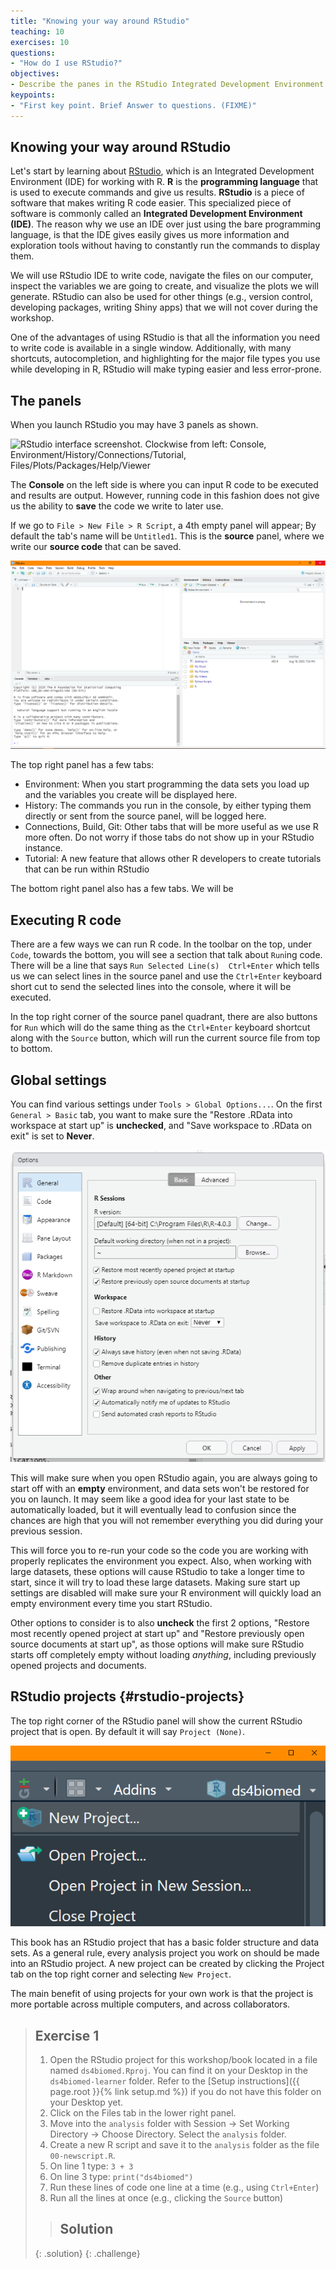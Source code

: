 ```yaml
---
title: "Knowing your way around RStudio"
teaching: 10
exercises: 10
questions:
- "How do I use RStudio?"
objectives:
- Describe the panes in the RStudio Integrated Development Environment (IDE).
keypoints:
- "First key point. Brief Answer to questions. (FIXME)"
---
```

## Knowing your way around RStudio

Let's start by learning about [RStudio](https://www.rstudio.com/), which is an
Integrated Development Environment (IDE) for working with R. 
**R** is the **programming language** that is used to execute commands and give us results.
**RStudio** is a piece of software that makes writing R code easier.
This specialized piece of software is commonly called an **Integrated Development Environment (IDE)**.
The reason why we use an IDE over just using the bare programming language,
is that the IDE gives easily gives us more information and exploration tools without having to constantly
run the commands to display them.

We will use RStudio IDE to write code, navigate the files on our computer,
inspect the variables we are going to create, and visualize the plots we will
generate. RStudio can also be used for other things (e.g., version control,
developing packages, writing Shiny apps) that we will not cover during the
workshop.

One of the advantages of using RStudio is that all the information you need to
write code is available in a single window. Additionally, with many shortcuts,
autocompletion, and highlighting for the major file types you use while
developing in R, RStudio will make typing easier and less error-prone.

## The panels

When you launch RStudio you may have 3 panels as shown.

![RStudio interface screenshot. Clockwise from left: Console,
Environment/History/Connections/Tutorial, Files/Plots/Packages/Help/Viewer](../fig/panels-3.PNG)

The **Console** on the left side is where you can input R code to be executed and results are output.
However, running code in this fashion does not give us the ability to **save**
the code we write to later use.

If we go to `File > New File > R Script`, a 4th empty panel will appear;
By default the tab's name will be `Untitled1`.
This is the **source** panel, where we write our **source code** that can be saved.

![RStudio interface screenshot with Source panel](../fig/panels-4.PNG)

The top right panel has a few tabs:

- Environment: When you start programming the data sets you load up and the variables you create will be displayed here.
- History: The commands you run in the console, by either typing them directly or sent from the source panel,
  will be logged here.
- Connections, Build, Git: Other tabs that will be more useful as we use R more often.
  Do not worry if those tabs do not show up in your RStudio instance.
- Tutorial: A new feature that allows other R developers to create tutorials that can be run within RStudio

The bottom right panel also has a few tabs.
We will be 

## Executing R code

There are a few ways we can run R code.
In the toolbar on the top, under `Code`, towards the bottom,
you will see a section that talk about `Run`ing code.
There will be a line that says `Run Selected Line(s)  Ctrl+Enter`
which tells us we can select lines in the source panel and use the `Ctrl+Enter` keyboard short cut
to send the selected lines into the console,
where it will be executed.

In the top right corner of the source panel quadrant,
there are also buttons for `Run` which will do the same thing as the `Ctrl+Enter` keyboard shortcut
along with the `Source` button, which will run the current source file from top to bottom.

## Global settings

You can find various settings under `Tools > Global Options...`.
On the first `General > Basic` tab, you want to make sure the "Restore .RData into workspace at start up" is **unchecked**, and "Save workspace to .RData on exit" is set to **Never**.

![RStudio options to restore RData or workspace](../fig/options-general-basic.PNG)

This will make sure when you open RStudio again, you are always going to start off with an **empty** environment,
and data sets won't be restored for you on launch.
It may seem like a good idea for your last state to be automatically loaded,
but it will eventually lead to confusion since the chances are high that you will not remember everything you did during your previous session.

This will force you to re-run your code so the code you are working with properly replicates the environment you expect.
Also, when working with large datasets, these options will cause RStudio to take a longer time to start,
since it will try to load these large datasets.
Making sure start up settings are disabled will make sure your R environment will quickly load an empty environment every time you start RStudio.

Other options to consider is to also **uncheck** the first 2 options, "Restore most recently opened project at start up" and "Restore previously open source documents at start up",
as those options will make sure RStudio starts off completely empty without loading *anything*,
including previously opened projects and documents.

## RStudio projects {#rstudio-projects}

The top right corner of the RStudio panel will show the current RStudio project that is open.
By default it will say `Project (None)`.

![Current RStudio project open](../fig/project.PNG)

This book has an RStudio project that has a basic folder structure and data sets.
As a general rule, every analysis project you work on should be made into an RStudio project.
A new project can be created by clicking the Project tab on the top right corner and selecting `New Project`.

The main benefit of using projects for your own work is that the project is more portable across multiple computers,
and across collaborators.

> ## Exercise 1
>
> 1. Open the RStudio project for this workshop/book located in a file named `ds4biomed.Rproj`. 
> You can find it on your Desktop in the `ds4biomed-learner` folder. Refer to the 
> [Setup instructions]({{ page.root }}{% link setup.md %}) if you do not have this 
> folder on your Desktop yet.  
> 2. Click on the Files tab in the lower right panel.
> 3. Move into the `analysis` folder with Session &#8594; Set Working Directory &#8594; Choose Directory.
> Select the `analysis` folder. 
> 4. Create a new R script and save it to the `analysis` folder as the file `00-newscript.R`.    
> 5. On line 1 type: `3 + 3`   
> 6. On line 3 type: `print("ds4biomed")`  
> 7. Run these lines of code one line at a time (e.g., using `Ctrl+Enter`)  
> 8. Run all the lines at once (e.g., clicking the `Source` button)  
>
> >
> > ## Solution
> >
> >
> >
> {: .solution}
{: .challenge}

